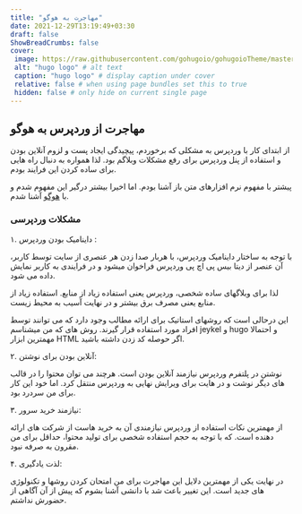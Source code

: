 ```yaml
---
title: "مهاجرت به هوگو"
date: 2021-12-29T13:19:49+03:30
draft: false
ShowBreadCrumbs: false
cover:
 image: https://raw.githubusercontent.com/gohugoio/gohugoioTheme/master/static/images/hugo-logo-wide.svg?sanitize=true
 alt: "hugo logo" # alt text
 caption: "hugo logo" # display caption under cover
 relative: false # when using page bundles set this to true
 hidden: false # only hide on current single page
---
```


## مهاجرت از وردپرس به هوگو
از ابتدای کار با وردپرس به مشکلی که برخوردم، پیچیدگی ایجاد پست و لزوم آنلاین بودن و استفاده از پنل وردپرس برای رفع مشکلات وبلاگم بود. لذا همواره به دنبال راه هایی برای ساده کردن این فرایند بودم.

پیشتر با مفهوم نرم افزارهای متن باز آشنا بودم. اما اخیرا بیشتر درگیر این مفهوم شدم و با [هوگو](https://gohugo.io/) آشنا شدم.

### مشکلات وردپرسی

۱. داینامیک بودن وردپرس :

با توجه به ساختار داینامیک وردپرس، با هربار صدا زدن هر عنصری از سایت توسط کاربر، آن عنصر از دیتا بیس پی اچ پی وردپرس فراخوان میشود و در فرایندی به کاربر نمایش داده می شود.

لذا برای وبلاگهای ساده شخصی، وردپرس یعنی استفاده زیاد از منابع. استفاده زیاد از منابع یعنی مصرف برق بیشتر و در نهایت آسیب به محیط زیست.

این درحالی است که روشهای استاتیک برای ارائه مطالب وجود دارد که می توانند توسط افراد مورد استفاده قرار گیرند. روش های که من میشناسم jeykel و hugo و احتمالا مهمترین ابزار HTML اگر حوصله کد زدن داشته باشید.

۲. آنلاین بودن برای نوشتن:

نوشتن در پلتفرم وردپرس نیازمند آنلاین بودن است. هرچند می توان محتوا را در قالب های دیگر نوشت و در هایت برای ویرایش نهایی به وردپرس منتقل کرد. اما خود این کار برای من سردرد بود.

۳. نیازمند خرید سرور:

از مهمترین نکات استفاده از وردپرس نیازمندی آن به خرید هاست از شرکت های ارائه دهنده است. که با توجه به حجم استفاده شخصی برای تولید محتوا، حداقل برای من مقرون به صرفه نبود.

۴. لذت یادگیری:

در نهایت یکی از مهمترین دلایل این مهاجرت برای من امتحان کردن روشها و تکنولوژی های جدید است. این تغییر باعث شد با دانشی آشنا بشوم که پیش از آن آگاهی از حضورش نداشتم.


